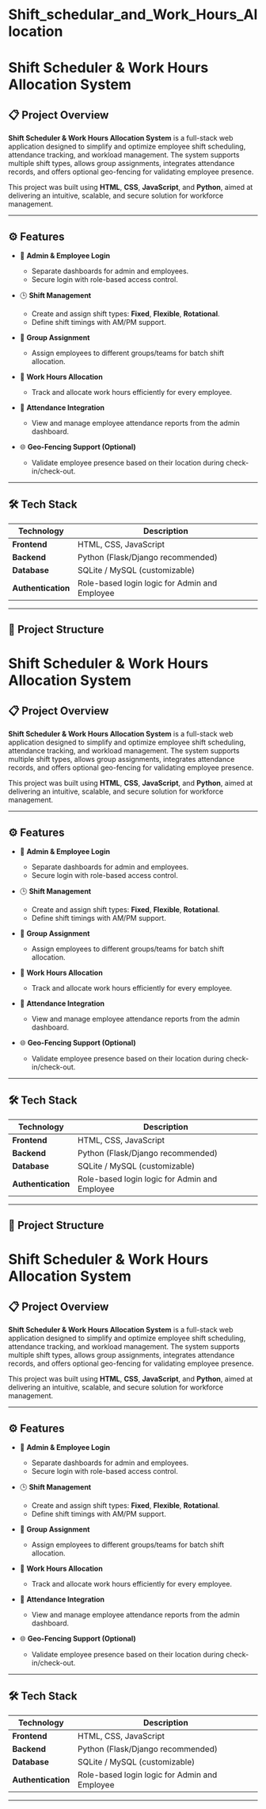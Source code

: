 # Shift_schedular_and_Work_Hours_Allocation

# Shift Scheduler & Work Hours Allocation System

## 📋 Project Overview

**Shift Scheduler & Work Hours Allocation System** is a full-stack web application designed to simplify and optimize employee shift scheduling, attendance tracking, and workload management. The system supports multiple shift types, allows group assignments, integrates attendance records, and offers optional geo-fencing for validating employee presence.

This project was built using **HTML**, **CSS**, **JavaScript**, and **Python**, aimed at delivering an intuitive, scalable, and secure solution for workforce management.

---

## ⚙️ Features

- 🔐 **Admin & Employee Login**
  - Separate dashboards for admin and employees.
  - Secure login with role-based access control.

- 🕒 **Shift Management**
  - Create and assign shift types: **Fixed**, **Flexible**, **Rotational**.
  - Define shift timings with AM/PM support.

- 👥 **Group Assignment**
  - Assign employees to different groups/teams for batch shift allocation.
  
- 📅 **Work Hours Allocation**
  - Track and allocate work hours efficiently for every employee.

- 📍 **Attendance Integration**
  - View and manage employee attendance reports from the admin dashboard.
  
- 🌐 **Geo-Fencing Support (Optional)**
  - Validate employee presence based on their location during check-in/check-out.

---

## 🛠️ Tech Stack

| Technology | Description |
|------------|-------------|
| **Frontend** | HTML, CSS, JavaScript |
| **Backend** | Python (Flask/Django recommended) |
| **Database** | SQLite / MySQL (customizable) |
| **Authentication** | Role-based login logic for Admin and Employee |

---

## 📁 Project Structure
# Shift Scheduler & Work Hours Allocation System

## 📋 Project Overview

**Shift Scheduler & Work Hours Allocation System** is a full-stack web application designed to simplify and optimize employee shift scheduling, attendance tracking, and workload management. The system supports multiple shift types, allows group assignments, integrates attendance records, and offers optional geo-fencing for validating employee presence.

This project was built using **HTML**, **CSS**, **JavaScript**, and **Python**, aimed at delivering an intuitive, scalable, and secure solution for workforce management.

---

## ⚙️ Features

- 🔐 **Admin & Employee Login**
  - Separate dashboards for admin and employees.
  - Secure login with role-based access control.

- 🕒 **Shift Management**
  - Create and assign shift types: **Fixed**, **Flexible**, **Rotational**.
  - Define shift timings with AM/PM support.

- 👥 **Group Assignment**
  - Assign employees to different groups/teams for batch shift allocation.
  
- 📅 **Work Hours Allocation**
  - Track and allocate work hours efficiently for every employee.

- 📍 **Attendance Integration**
  - View and manage employee attendance reports from the admin dashboard.
  
- 🌐 **Geo-Fencing Support (Optional)**
  - Validate employee presence based on their location during check-in/check-out.

---

## 🛠️ Tech Stack

| Technology | Description |
|------------|-------------|
| **Frontend** | HTML, CSS, JavaScript |
| **Backend** | Python (Flask/Django recommended) |
| **Database** | SQLite / MySQL (customizable) |
| **Authentication** | Role-based login logic for Admin and Employee |

---

## 📁 Project Structure

# Shift Scheduler & Work Hours Allocation System

## 📋 Project Overview

**Shift Scheduler & Work Hours Allocation System** is a full-stack web application designed to simplify and optimize employee shift scheduling, attendance tracking, and workload management. The system supports multiple shift types, allows group assignments, integrates attendance records, and offers optional geo-fencing for validating employee presence.

This project was built using **HTML**, **CSS**, **JavaScript**, and **Python**, aimed at delivering an intuitive, scalable, and secure solution for workforce management.

---

## ⚙️ Features

- 🔐 **Admin & Employee Login**
  - Separate dashboards for admin and employees.
  - Secure login with role-based access control.

- 🕒 **Shift Management**
  - Create and assign shift types: **Fixed**, **Flexible**, **Rotational**.
  - Define shift timings with AM/PM support.

- 👥 **Group Assignment**
  - Assign employees to different groups/teams for batch shift allocation.
  
- 📅 **Work Hours Allocation**
  - Track and allocate work hours efficiently for every employee.

- 📍 **Attendance Integration**
  - View and manage employee attendance reports from the admin dashboard.
  
- 🌐 **Geo-Fencing Support (Optional)**
  - Validate employee presence based on their location during check-in/check-out.

---

## 🛠️ Tech Stack

| Technology | Description |
|------------|-------------|
| **Frontend** | HTML, CSS, JavaScript |
| **Backend** | Python (Flask/Django recommended) |
| **Database** | SQLite / MySQL (customizable) |
| **Authentication** | Role-based login logic for Admin and Employee |

---

